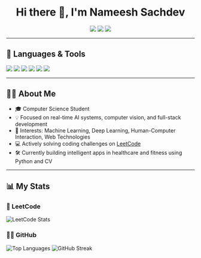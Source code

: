 <h1 align="center">Hi there 👋, I'm Nameesh Sachdev</h1>

<p align="center">
  <a href="mailto:nameeshsachdev@gmail.com"><img src="https://img.shields.io/badge/Email-D14836?style=for-the-badge&logo=gmail&logoColor=white"/></a>
  <a href="tel:+918595506647"><img src="https://img.shields.io/badge/Phone-8595506647-blue?style=for-the-badge"/></a>
  <a href="https://leetcode.com/u/nameesh_2005/"><img src="https://img.shields.io/badge/LeetCode-Profile-orange?style=for-the-badge&logo=leetcode&logoColor=white"/></a>
</p>

---

## 🚀 Languages & Tools
<p>
  <img src="https://img.shields.io/badge/Python-3670A0?style=for-the-badge&logo=python&logoColor=ffdd54"/>
  <img src="https://img.shields.io/badge/Django-092E20?style=for-the-badge&logo=django&logoColor=white"/>
  <img src="https://img.shields.io/badge/OpenCV-27338e?style=for-the-badge&logo=opencv&logoColor=white"/>
  <img src="https://img.shields.io/badge/MediaPipe-FF6F00?style=for-the-badge"/>
  <img src="https://img.shields.io/badge/Streamlit-FF4B4B?style=for-the-badge&logo=streamlit&logoColor=white"/>
  <img src="https://img.shields.io/badge/Git-F05032?style=for-the-badge&logo=git&logoColor=white"/>
</p>

---

## 👨‍💻 About Me

- 🎓 Computer Science Student  
- 💡 Focused on real-time AI systems, computer vision, and full-stack development  
- 🧠 Interests: Machine Learning, Deep Learning, Human-Computer Interaction, Web Technologies  
- 💻 Actively solving coding challenges on [LeetCode](https://leetcode.com/u/nameesh_2005/)  
- 🛠️ Currently building intelligent apps in healthcare and fitness using Python and CV  

---


## 📊 My Stats

### 🔢 LeetCode
![LeetCode Stats](https://leetcard.jacoblin.cool/nameesh_2005?theme=default&font=Fira+Code&ext=activity)


### 🧑‍💻 GitHub 
![Top Languages](https://github-readme-stats.vercel.app/api/top-langs/?username=nameeshsachdev2025&layout=compact&theme=default)
![GitHub Streak](https://github-readme-streak-stats.herokuapp.com/?user=nameeshsachdev2025&theme=default)






